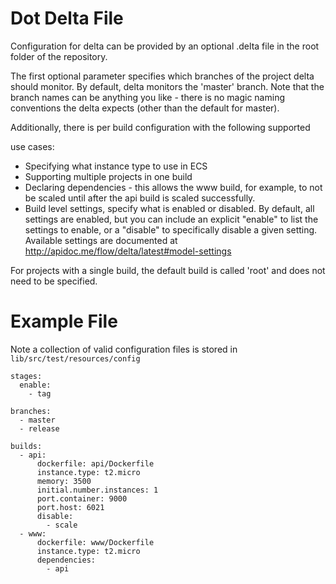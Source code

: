 # Dot Delta File

Configuration for delta can be provided by an optional .delta file in
the root folder of the repository.

The first optional parameter specifies which branches of the project
delta should monitor. By default, delta monitors the 'master' branch.
Note that the branch names can be anything you like - there is no magic
naming conventions the delta expects (other than the default for master).

Additionally, there is per build configuration with the following supported

use cases:

   - Specifying what instance type to use in ECS
   - Supporting multiple projects in one build
   - Declaring dependencies - this allows the www build, for example,
     to not be scaled until after the api build is scaled
     successfully.
   - Build level settings, specify what is enabled or disabled. By default,
     all settings are enabled, but you can include an explicit "enable" to
     list the settings to enable, or a "disable" to specifically disable a 
     given setting. Available settings are documented at
     http://apidoc.me/flow/delta/latest#model-settings

For projects with a single build, the default build is called 'root' and
does not need to be specified.

# Example File

Note a collection of valid configuration files is stored in
```lib/src/test/resources/config```


    stages:
      enable:
        - tag

    branches:
      - master
      - release

    builds:
      - api:
          dockerfile: api/Dockerfile
          instance.type: t2.micro
          memory: 3500
          initial.number.instances: 1
          port.container: 9000
          port.host: 6021
          disable:
            - scale
      - www:
          dockerfile: www/Dockerfile
          instance.type: t2.micro
          dependencies:
            - api

